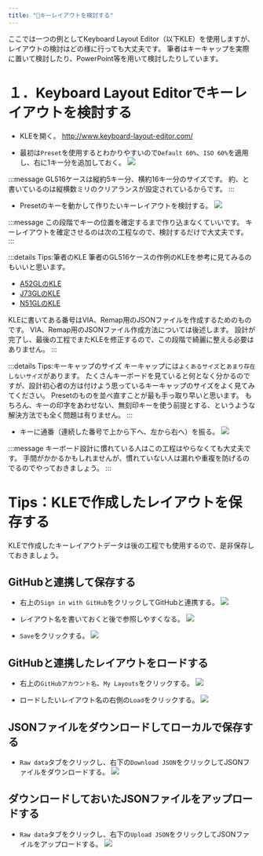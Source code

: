 ```yaml
---
title: "🤔キーレイアウトを検討する"
---
```

ここでは一つの例としてKeyboard Layout Editor（以下KLE）を使用しますが、レイアウトの検討はどの様に行っても大丈夫です。
筆者はキーキャップを実際に置いて検討したり、PowerPoint等を用いて検討したりしています。

# １．Keyboard Layout Editorでキーレイアウトを検討する

- KLEを開く。
http://www.keyboard-layout-editor.com/

- 最初は`Preset`を使用するとわかりやすいので`Default 60%`、`ISO 60%`を適用し、右に1キー分を追加しておく。
![](/images/gl516design/3-1_kle-1.png)

:::message
GL516ケースは縦約5キー分、横約16キー分のサイズです。
約、と書いているのは縦横数ミリのクリアランスが設定されているからです。
:::

- Presetのキーを動かして作りたいキーレイアウトを検討する。
![](/images/gl516design/3-2_kle-2.png)

:::message
この段階でキーの位置を確定するまで作り込まなくていいです。
キーレイアウトを確定させるのは次の工程なので、検討するだけで大丈夫です。
:::

:::details Tips:筆者のKLE
筆者のGL516ケースの作例のKLEを参考に見てみるのもいいと思います。
- [A52GLのKLE](http://www.keyboard-layout-editor.com/#/gists/906e8e12719b0afbb8c49acf99f83d8a)
- [J73GLのKLE](http://www.keyboard-layout-editor.com/#/gists/39965bf9ba71cfa908874b1dc6023d69)
- [N51GLのKLE](http://www.keyboard-layout-editor.com/#/gists/6145324e474be196558a399c74e4eaaf)

KLEに書いてある番号はVIA、Remap用のJSONファイルを作成するためのものです。
VIA、Remap用のJSONファイル作成方法については後述します。
設計が完了し、最後の工程でまたKLEを修正するので、この段階で綺麗に整える必要はありません。
:::

:::details Tips:キーキャップのサイズ
キーキャップには`よくあるサイズ`と`あまり存在しないサイズ`があります。
たくさんキーボードを見ていると何となく分かるのですが、設計初心者の方は付けよう思っているキーキャップのサイズをよく見てみてください。
Presetのものを並べ直すことが最も手っ取り早いと思います。
もちろん、キーの印字をあわせない、無刻印キーを使う前提とする、というような解決方法でも全く問題は有りません。
:::

- キーに通番（連続した番号で上から下へ、左から右へ）を振る。
![](/images/gl516design/3-3_kle-3.png)

:::message
キーボード設計に慣れている人はこの工程はやらなくても大丈夫です。
手間がかかるかもしれませんが、慣れていない人は漏れや重複を防げるのでるのでやっておきましょう。
:::

# Tips：KLEで作成したレイアウトを保存する

KLEで作成したキーレイアウトデータは後の工程でも使用するので、是非保存しておきましょう。

## GitHubと連携して保存する

- 右上の`Sign in with GitHub`をクリックしてGitHubと連携する。
![](/images/gl516design/3-4_kle-4.png)

- レイアウト名を書いておくと後で参照しやすくなる。
![](/images/gl516design/3-5_kle-5.png)

- `Save`をクリックする。
![](/images/gl516design/3-6_kle-6.png)

## GitHubと連携したレイアウトをロードする

- 右上の`GitHubアカウント名`、`My Layouts`をクリックする。
![](/images/gl516design/3-7_kle-7.png)

- ロードしたいレイアウト名の右側の`Load`をクリックする。
![](/images/gl516design/3-8_kle-8.png)

## JSONファイルをダウンロードしてローカルで保存する

- `Raw data`タブをクリックし、右下の`Download JSON`をクリックしてJSONファイルをダウンロードする。
![](/images/gl516design/3-9_kle-9.png)

## ダウンロードしておいたJSONファイルをアップロードする

- `Raw data`タブをクリックし、右下の`Upload JSON`をクリックしてJSONファイルをアップロードする。
![](/images/gl516design/3-10_kle-10.png)

